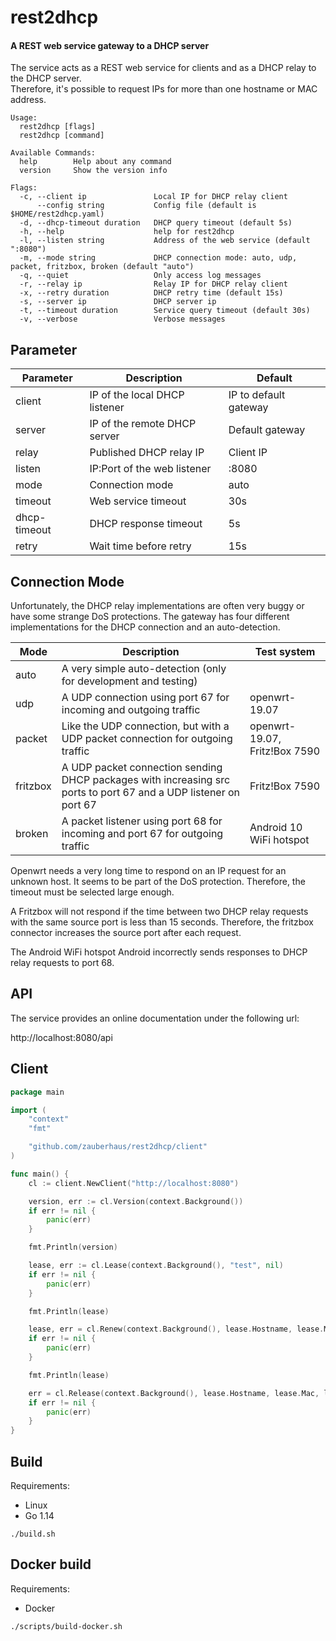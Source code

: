 # rest2dhcp


#### A REST web service gateway to a DHCP server
The service acts as a REST web service for clients and as a DHCP relay to the DHCP server.  
Therefore, it's possible to request IPs for more than one hostname or MAC address.
```
Usage:
  rest2dhcp [flags]
  rest2dhcp [command]

Available Commands:
  help        Help about any command
  version     Show the version info

Flags:
  -c, --client ip               Local IP for DHCP relay client
      --config string           Config file (default is $HOME/rest2dhcp.yaml)
  -d, --dhcp-timeout duration   DHCP query timeout (default 5s)
  -h, --help                    help for rest2dhcp
  -l, --listen string           Address of the web service (default ":8080")
  -m, --mode string             DHCP connection mode: auto, udp, packet, fritzbox, broken (default "auto")
  -q, --quiet                   Only access log messages
  -r, --relay ip                Relay IP for DHCP relay client
  -x, --retry duration          DHCP retry time (default 15s)
  -s, --server ip               DHCP server ip
  -t, --timeout duration        Service query timeout (default 30s)
  -v, --verbose                 Verbose messages
```

## Parameter

| Parameter      | Description                          | Default         |
|--------------|--------------------------------|-----------------|
| client       | IP of the local DHCP listener  | IP to default gateway       |
| server       | IP of the remote DHCP server   | Default gateway |
| relay        | Published DHCP relay IP        | Client IP       |
| listen       | IP:Port of the web listener    | :8080    |
| mode         | Connection mode                | auto            |
| timeout      | Web service timeout            | 30s             |
| dhcp-timeout | DHCP response timeout          | 5s             |
| retry        | Wait time before retry         | 15s             |


## Connection Mode

Unfortunately, the DHCP relay implementations are often very buggy or have some strange DoS protections.
The gateway has four different implementations for the DHCP connection and an auto-detection.

| Mode      | Description                               | Test system  |
|-----------|-------------------------------------------|---|
| auto      | A very simple auto-detection (only for development and testing) ||
| udp       | A UDP connection using port 67 for incoming and outgoing traffic | openwrt-19.07|
| packet    | Like the UDP connection, but with a UDP packet connection for outgoing traffic |openwrt-19.07, Fritz!Box 7590|
| fritzbox  | A UDP packet connection sending DHCP packages with increasing src ports to port 67 and a UDP listener on port 67 | Fritz!Box 7590 |   
| broken    | A packet listener using port 68 for incoming and port 67 for outgoing traffic |Android 10 WiFi hotspot |

Openwrt needs a very long time to respond on an IP request for an unknown host. 
It seems to be part of the DoS protection.
Therefore, the timeout must be selected large enough.

A Fritzbox will not respond if the time between two DHCP relay requests with the same source port is less than 15 seconds. 
Therefore, the fritzbox connector increases the source port after each request.

The Android WiFi hotspot Android incorrectly sends responses to DHCP relay requests to port 68.

## API

The service provides an online documentation under the following url:

http://localhost:8080/api

## Client

```go
package main

import (
	"context"
	"fmt"

	"github.com/zauberhaus/rest2dhcp/client"
)

func main() {
	cl := client.NewClient("http://localhost:8080")

	version, err := cl.Version(context.Background())
	if err != nil {
		panic(err)
	}

	fmt.Println(version)

	lease, err := cl.Lease(context.Background(), "test", nil)
	if err != nil {
		panic(err)
	}

	fmt.Println(lease)

	lease, err = cl.Renew(context.Background(), lease.Hostname, lease.Mac, lease.IP)
	if err != nil {
		panic(err)
	}

	fmt.Println(lease)

	err = cl.Release(context.Background(), lease.Hostname, lease.Mac, lease.IP)
	if err != nil {
		panic(err)
	}
}
```

## Build

Requirements:
* Linux
* Go 1.14 

```
./build.sh
```

## Docker build

Requirements:
* Docker

```
./scripts/build-docker.sh
```

